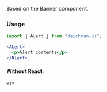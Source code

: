 Based on the Banner component.

### Usage

```jsx
import { Alert } from 'deichman-ui';

<Alert>
  <p>Alert contents</p>
</Alert>;
```

#### Without React:

```html
WIP
```
